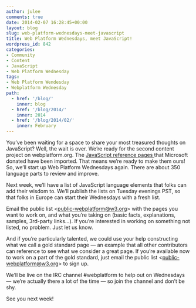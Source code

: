 ```yaml
---
author: julee
comments: true
date: 2014-02-07 16:28:45+00:00
layout: blog
slug: web-platform-wednesdays-meet-javascript
title: Web Platform Wednesdays, meet JavaScript!
wordpress_id: 842
categories:
- Community
- Content
- JavaScript
- Web Platform Wednesday
tags:
- Web Platform Wendesday
- Webplatform Wednesday
path:
  - href: '/blog/'
    inner: blog
  - href: '/blog/2014/'
    inner: 2014
  - href: '/blog/2014/02/'
    inner: February
---
```


You’ve been waiting for a space to share your most treasured thoughts on JavaScript? Well, the wait is over. We’re ready for the second content project on webplatform.org. The [JavaScript reference pages ](http://docs.webplatform.org/wiki/javascript)that Microsoft donated have been imported. That means we’re ready to make them ours! So, we’ll start up Web Platform Wednesdays again. There are about 350 language parts to review and improve.

Next week, we’ll have a list of JavaScript language elements that folks can add their wisdom to. We’ll publish the lists on Tuesday evenings PST, so that folks in Europe can start their Wednesdays with a fresh list.

Email the public list <[public-webplatform@w3.org](mailto:public-webplatform@w3.org)> with the pages you want to work on, and what you’re taking on (basic facts, explanations, samples, 3rd-party links…). If you’re interested in working on something not listed, no problem. Just let us know.

And if you’re particularly talented, we could use your help constructing what we call a gold standard page — an example that all other contributors can reference to see what we consider a great page. If you’re available now to work on a part of the gold standard, just email the public list <[public-webplatform@w3.org](mailto:public-webplatform@w3.org)> to sign up.

We’ll be live on the IRC channel #webplatform to help out on Wednesdays — we’re actually there a lot of the time — so join the channel and don’t be shy.

See you next week!
